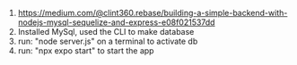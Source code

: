 1. https://medium.com/@clint360.rebase/building-a-simple-backend-with-nodejs-mysql-sequelize-and-express-e08f021537dd
2. Installed MySql, used the CLI to make database
3. run: "node server.js" on a terminal to activate db
4. run: "npx expo start" to start the app